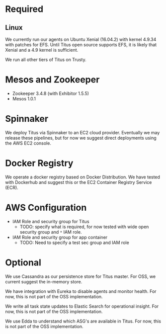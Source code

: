 # Required
## Linux
We currently run our agents on Ubuntu Xenial (16.04.2) with kernel 4.9.34 with
patches for EFS. Until Titus open source supports EFS, it is likely that Xenial
and a 4.9 kernel is sufficient.

We run all other tiers of Titus on Trusty.

# Mesos and Zookeeper
- Zookeeper 3.4.8 (with Exhibitor 1.5.5)
- Mesos 1.0.1

# Spinnaker
We deploy Titus via Spinnaker to an EC2 cloud provider. Eventually we may
release these pipelines, but for now we suggest direct deployments using
the AWS EC2 console.

# Docker Registry
We operate a docker registry based on Docker Distribution. We have tested with
Dockerhub and suggest this or the EC2 Container Registry Service (ECR).

# AWS Configuration

- IAM Role and security group for Titus
  - TODO: specify what is required, for now tested with wide open security group
  and ``*`` IAM role. 
- IAM Role and security group for app container
  - TODO: Need to specify a test sec group and IAM role

# Optional
We use Cassandra as our persistence store for Titus master. For OSS, we
current suggest the in-memory store.

We have integration with Eureka to disable agents and monitor health. For now,
this is not part of the OSS implementation.

We write all task state updates to Elastic Search for operational insight. For
now, this is not part of the OSS implementation.

We use Edda to understand which ASG's are available in Titus. For now, this is
not part of the OSS implementation.